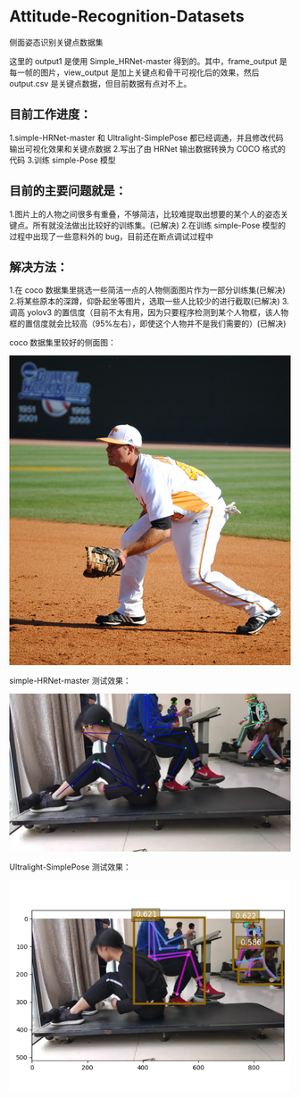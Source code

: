 # Attitude-Recognition-Datasets
 侧面姿态识别关键点数据集
 
 这里的 output1 是使用 Simple_HRNet-master 得到的。其中，frame_output 是每一帧的图片，view_output 是加上关键点和骨干可视化后的效果，然后 output.csv 是关键点数据，但目前数据有点对不上。
 
 ## 目前工作进度：
   1.simple-HRNet-master 和 Ultralight-SimplePose 都已经调通，并且修改代码输出可视化效果和关键点数据
   2.写出了由 HRNet 输出数据转换为 COCO 格式的代码
   3.训练 simple-Pose 模型
   
 ## 目前的主要问题就是：
   1.图片上的人物之间很多有重叠，不够简洁，比较难提取出想要的某个人的姿态关键点。所有就没法做出比较好的训练集。(已解决)
   2.在训练 simple-Pose 模型的过程中出现了一些意料外的 bug，目前还在断点调试过程中
   
 ## 解决方法：
   1.在 coco 数据集里挑选一些简洁一点的人物侧面图片作为一部分训练集(已解决)
   2.将某些原本的深蹲，仰卧起坐等图片，选取一些人比较少的进行截取(已解决)
   3.调高 yolov3 的置信度（目前不太有用，因为只要程序检测到某个人物框，该人物框的置信度就会比较高（95%左右），即使这个人物并不是我们需要的）(已解决)

coco 数据集里较好的侧面图：

![image](https://github.com/LQQQQQQQQQQ/Attitude-Recognition-Datasets/blob/main/data/2.jpg)

simple-HRNet-master 测试效果：

![image](https://github.com/LQQQQQQQQQQ/Attitude-Recognition-Datasets/blob/main/data/out.jpg)

Ultralight-SimplePose 测试效果：

![image](https://github.com/LQQQQQQQQQQ/Attitude-Recognition-Datasets/blob/main/data/myplot.png)
